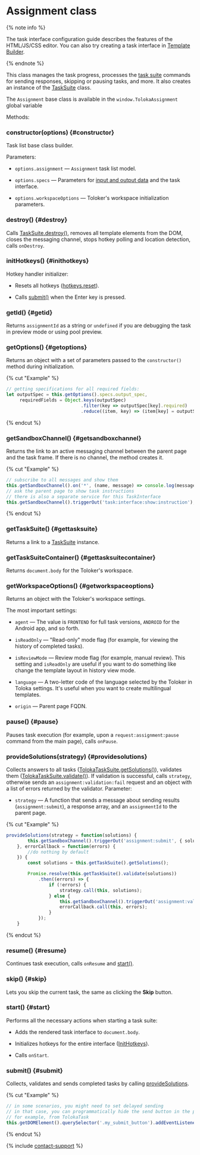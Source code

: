 # Assignment class

{% note info %}

The task interface configuration guide describes the features of the HTML/JS/CSS editor. You can also try creating a task interface in [Template Builder](../../../template-builder/index.md).

{% endnote %}

This class manages the task progress, processes the [task suite](../../../glossary.md#task-suite) commands for sending responses, skipping or pausing tasks, and more. It also creates an instance of the [TaskSuite](tasksuite.md) class.

The `Assignment` base class is available in the `window.TolokaAssignment` global variable

Methods:

### constructor(options) {#constructor}

Task list base class builder.

Parameters:

- `options.assignment` — `Assignment` task list model.

- `options.specs` — Parameters for [input and output data](../../../glossary.md#input-output-data) and the task interface.

- `options.workspaceOptions` — Toloker's workspace initialization parameters.

### destroy() {#destroy}

Calls [TaskSuite.destroy()](tasksuite.md#destroy), removes all template elements from the DOM, closes the messaging channel, stops hotkey polling and location detection, calls `onDestroy`.

### initHotkeys() {#inithotkeys}

Hotkey handler initializer:

- Resets all hotkeys ([hotkeys.reset](services.md#reset)).

- Calls [submit()](#submit) when the Enter key is pressed.

### getId() {#getid}

Returns `assignmentId` as a string or `undefined` if you are debugging the task in preview mode or using pool preview.

### getOptions() {#getoptions}

Returns an object with a set of parameters passed to the `constructor()` method during initialization.

{% cut "Example" %}

```javascript
// getting specifications for all required fields:
let outputSpec = this.getOptions().specs.output_spec,
     requiredFields = Object.keys(outputSpec)
                            .filter(key => outputSpec[key].required)
                            .reduce((item, key) => (item[key] = outputSpec[key], item), {});
```

{% endcut %}

### getSandboxChannel() {#getsandboxchannel}

Returns the link to an active messaging channel between the parent page and the task frame. If there is no channel, the method creates it.

{% cut "Example" %}

```javascript
// subscribe to all messages and show them
this.getSandboxChannel().on('*', (name, message) => console.log(message));
// ask the parent page to show task instructions
// there is also a separate service for this TaskInterface
this.getSandboxChannel().triggerOut('task:interface:show:instruction');
```

{% endcut %}

### getTaskSuite() {#gettasksuite}

Returns a link to a [TaskSuite](tasksuite.md) instance.

### getTaskSuiteContainer() {#gettasksuitecontainer}

Returns `document.body` for the Toloker's workspace.

### getWorkspaceOptions() {#getworkspaceoptions}

Returns an object with the Toloker's workspace settings.

The most important settings:

- `agent` — The value is `FRONTEND` for full task versions, `ANDROID` for the Android app, and so forth.

- `isReadOnly` — "Read-only" mode flag (for example, for viewing the history of completed tasks).

- `isReviewMode` — Review mode flag (for example, manual review). This setting and `isReadOnly` are useful if you want to do something like change the template layout in history view mode.

- `language` — A two-letter code of the language selected by the Toloker in Toloka settings. It's useful when you want to create multilingual templates.

- `origin` — Parent page FQDN.

### pause() {#pause}

Pauses task execution (for example, upon a `request:assignment:pause` command from the main page), calls `onPause`.

### provideSolutions(strategy) {#providesolutions}

Collects answers to all tasks ([TolokaTaskSuite.getSolutions()](tasksuite.md#getSolutions)), validates them ([TolokaTaskSuite.validate()](tasksuite.md#validate)). If validation is successful, calls `strategy`, otherwise sends an `assignment:validation:fail` request and an object with a list of errors returned by the validator. Parameter:

- `strategy` — A function that sends a message about sending results (`assignment:submit`), a response array, and an `assignmentId` to the parent page.

{% cut "Example" %}

```javascript
provideSolutions(strategy = function(solutions) {
        this.getSandboxChannel().triggerOut('assignment:submit', { solutions, assignmentId: this.getId() });
    }, errorCallback = function(errors) {
        //do nothing by default
    }) {
        const solutions = this.getTaskSuite().getSolutions();

        Promise.resolve(this.getTaskSuite().validate(solutions))
            .then((errors) => {
                if (!errors) {
                    strategy.call(this, solutions);
                } else {
                    this.getSandboxChannel().triggerOut('assignment:validation:fail', errors);
                    errorCallback.call(this, errors);
                }
            });
    }
```

{% endcut %}

### resume() {#resume}

Continues task execution, calls `onResume` and [start()](#start).

### skip() {#skip}

Lets you skip the current task, the same as clicking the **Skip** button.

### start() {#start}

Performs all the necessary actions when starting a task suite:

- Adds the rendered task interface to `document.body`.

- Initializes hotkeys for the entire interface ([InitHotkeys](#InitHotkeys)).

- Calls `onStart`.

### submit() {#submit}

Collects, validates and sends completed tasks by calling [provideSolutions](#ProvideSolutions).

{% cut "Example" %}

```javascript
// in some scenarios, you might need to set delayed sending
// in that case, you can programmatically hide the send button in the project settings
// for example, from TolokaTask
this.getDOMElement().querySelector('.my_submit_button').addEventListener('click', (event) => this.getAssignment().submit());
```

{% endcut %}

{% include [contact-support](../../_includes/contact-support.md) %}